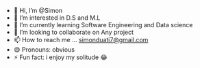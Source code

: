 - 👋 Hi, I’m @Simon
- 👀 I’m interested in D.S and M.L
- 🌱 I’m currently learning Software      Engineering and Data science 
- 💞️ I’m looking to collaborate on Any project 
- 📫 How to reach me ... simonduati7@gmail.com 
- 😄 Pronouns: obvious 
- ⚡ Fun fact: i enjoy my solitude 😂

<!---
symo101/symo101 is a ✨ special ✨ repository because its `README.md` (this file) appears on your GitHub profile.
You can click the Preview link to take a look at your changes.
--->
